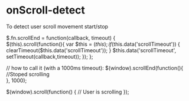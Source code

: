# onScroll-detect
To detect user scroll movement start/stop


$.fn.scrollEnd = function(callback, timeout) {          
  $(this).scroll(function(){
    var $this = $(this);
    if ($this.data('scrollTimeout')) {
      clearTimeout($this.data('scrollTimeout'));
    }
    $this.data('scrollTimeout', setTimeout(callback,timeout));
  });
};

// how to call it (with a 1000ms timeout):
$(window).scrollEnd(function(){
    //Stoped scrolling   
}, 1000);

$(window).scroll(function() {
    // User is scrolling
});
